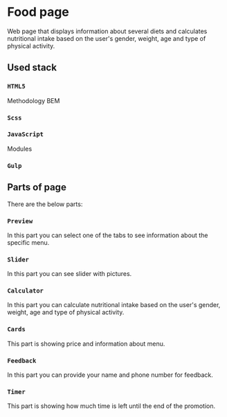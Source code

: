 # Food page

Web page that displays information about several diets and calculates nutritional intake based on the user's gender, weight, age and type of physical activity. 
## Used stack
### `HTML5`
Methodology BEM
### `Scss`

### `JavaScript`
Modules

### `Gulp`


## Parts of page

There are the below parts: 

### `Preview`
In this part you can select one of the tabs to see information about the specific menu.

### `Slider`
In this part you can see slider with  pictures. 

### `Calculator`
In this part you can calculate nutritional intake based on the user's gender, weight, age and type of physical activity.

### `Cards`
This part is showing price and information about menu.

### `Feedback`
In this part you can provide your name and phone number for feedback. 

### `Timer`
This part is showing how much time is left until the end of the promotion.
